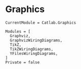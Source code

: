 # Graphics

```@meta
CurrentModule = Catlab.Graphics
```

```@autodocs
Modules = [
  Graphviz,
  GraphvizWiringDiagrams,
  TikZ,
  TikZWiringDiagrams,
  YFilesWiringDiagrams,
]
Private = false
```
